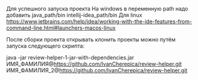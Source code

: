 Для успешного запуска проекта
На windows в переменную path надо добавить 
java_path/bin
intellij-idea_path/bin
Для linux
https://www.jetbrains.com/help/idea/working-with-the-ide-features-from-command-line.html#launchers-macos-linux

После сборки проекта открывать клонить проекты можно путём запуска следующего скрипта:

java -jar review-helper-1-jar-with-dependencies.jar ИМЯ_ФАМИЛИЯ@https://github.com/IvanCherepica/review-helper.git ИМЯ_ФАМИЛИЯ_2@https://github.com/IvanCherepica/review-helper.git
